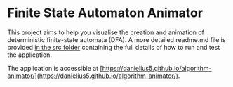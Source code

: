 # Finite State Automaton Animator

This project aims to help you visualise the creation and animation of deterministic finite-state automata (DFA). A more detailed readme.md file is provided [in the src folder](./src/readme.md) containing the full details of how to run and test the application.

The application is accessible at [https://danielius5.github.io/algorithm-animator/](https://danielius5.github.io/algorithm-animator/). 